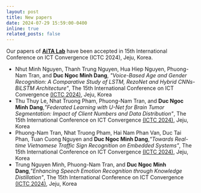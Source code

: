 ```yaml
---
layout: post
title: New papers
date: 2024-07-29 15:59:00-0400
inline: true
related_posts: false
---
```


Our papers of [**AiTA Lab**](https://aita-lab.github.io/) have been accepted in 15th International Conference on ICT Convergence (ICTC 2024), Jeju, Korea.  
- Nhut Minh Nguyen, Thanh Trung Nguyen, Hua Hiep Nguyen, Phuong-Nam Tran, and **Duc Ngoc Minh Dang**, *"Voice-Based Age and Gender Recognition: A Comparative Study of LSTM, RezoNet and Hybrid CNNs-BiLSTM Architecture"*, The 15th International Conference on ICT Convergence [(ICTC 2024)](https://ictc.org/), Jeju, Korea
- Thu Thuy Le, Nhat Truong Pham, Phuong-Nam Tran, and **Duc Ngoc Minh Dang**,*"Federated Learning with U-Net for Brain Tumor Segmentation: Impact of Client Numbers and Data Distribution"*, The 15th International Conference on ICT Convergence [(ICTC 2024)](https://ictc.org/), Jeju, Korea
- Phuong-Nam Tran, Nhat Truong Pham, Hai Nam Phan Van, Duc Tai Phan, Tuan Cuong Nguyen and **Duc Ngoc Minh Dang**,*"Towards Real-time Vietnamese Traffic Sign Recognition on Embedded Systems"*, The 15th International Conference on ICT Convergence [(ICTC 2024)](https://ictc.org/), Jeju, Korea
- Trung Nguyen Minh, Phuong-Nam Tran, and **Duc Ngoc Minh Dang**,*"Enhancing Speech Emotion Recognition through Knowledge Distillation"*, The 15th International Conference on ICT Convergence [(ICTC 2024)](https://ictc.org/), Jeju, Korea